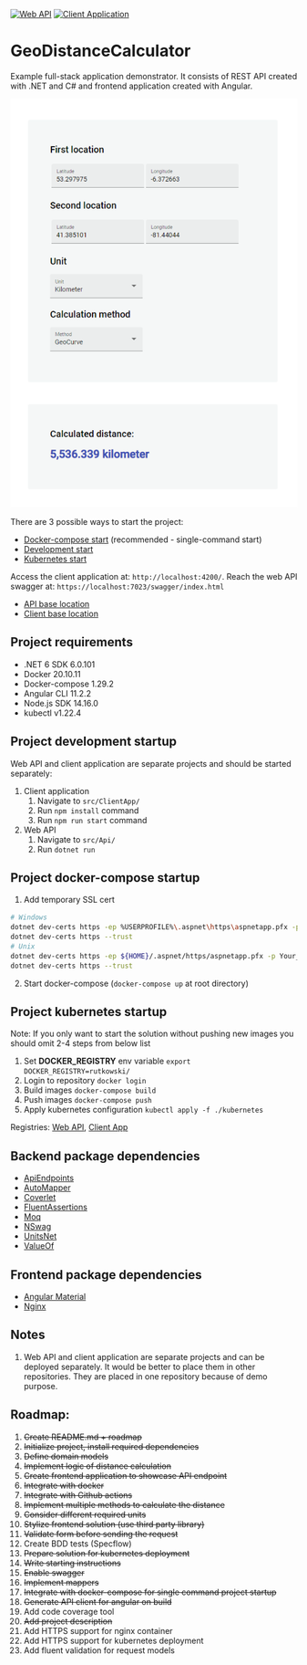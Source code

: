 [![Web API](https://github.com/rutkowski-tomasz/GeoDistanceCalculator/actions/workflows/web-api.yml/badge.svg)](https://github.com/rutkowski-tomasz/GeoDistanceCalculator/actions/workflows/web-api.yml)
[![Client Application](https://github.com/rutkowski-tomasz/GeoDistanceCalculator/actions/workflows/client-app.yml/badge.svg)](https://github.com/rutkowski-tomasz/GeoDistanceCalculator/actions/workflows/client-app.yml)

# GeoDistanceCalculator
Example full-stack application demonstrator. It consists of REST API created with .NET and C# and frontend application created with Angular.

![client-app](https://github.com/rutkowski-tomasz/GeoDistanceCalculator/blob/main/showcase/client-app.png)

There are 3 possible ways to start the project:
- [Docker-compose start](https://github.com/rutkowski-tomasz/GeoDistanceCalculator#project-docker-compose-startup) (recommended - single-command start)
- [Development start](https://github.com/rutkowski-tomasz/GeoDistanceCalculator#project-development-startup)
- [Kubernetes start](https://github.com/rutkowski-tomasz/GeoDistanceCalculator#project-kubernetes-startup)

Access the client application at: `http://localhost:4200/`.
Reach the web API swagger at: `https://localhost:7023/swagger/index.html`

- [API base location](https://github.com/rutkowski-tomasz/GeoDistanceCalculator/tree/main/src/Api)
- [Client base location](https://github.com/rutkowski-tomasz/GeoDistanceCalculator/tree/main/src/ClientApp)

## Project requirements
- .NET 6 SDK 6.0.101
- Docker 20.10.11
- Docker-compose 1.29.2
- Angular CLI 11.2.2
- Node.js SDK 14.16.0
- kubectl v1.22.4

## Project development startup
Web API and client application are separate projects and should be started separately:

1. Client application
   1. Navigate to `src/ClientApp/`
   2. Run `npm install` command
   3. Run `npm run start` command
2. Web API
   1. Navigate to `src/Api/`
   2. Run `dotnet run`

## Project docker-compose startup

1. Add temporary SSL cert
```sh
# Windows
dotnet dev-certs https -ep %USERPROFILE%\.aspnet\https\aspnetapp.pfx -p Your_password123
dotnet dev-certs https --trust
# Unix
dotnet dev-certs https -ep ${HOME}/.aspnet/https/aspnetapp.pfx -p Your_password123
dotnet dev-certs https --trust
```
2. Start docker-compose (`docker-compose up` at root directory)

## Project kubernetes startup

Note: If you only want to start the solution without pushing new images you should omit 2-4 steps from below list

1. Set **DOCKER_REGISTRY** env variable `export DOCKER_REGISTRY=rutkowski/`
2. Login to repository `docker login`
3. Build images `docker-compose build`
4. Push images `docker-compose push`
5. Apply kubernetes configuration `kubectl apply -f ./kubernetes`

Registries: [Web API](https://hub.docker.com/repository/docker/rutkowski/geodistancecalculator-webapi), [Client App](https://hub.docker.com/repository/docker/rutkowski/geodistancecalculator-clientapp)

## Backend package dependencies
- [ApiEndpoints](https://github.com/ardalis/ApiEndpoints)
- [AutoMapper](https://automapper.org/)
- [Coverlet](https://github.com/coverlet-coverage/coverlet)
- [FluentAssertions](https://fluentassertions.com/)
- [Moq](https://github.com/moq/moq4)
- [NSwag](https://github.com/RicoSuter/NSwag)
- [UnitsNet](https://github.com/angularsen/UnitsNet)
- [ValueOf](https://github.com/mcintyre321/ValueOf)

## Frontend package dependencies
- [Angular Material](https://material.angular.io/)
- [Nginx](https://www.nginx.com/)

## Notes
1. Web API and client application are separate projects and can be deployed separately. It would be better to place them in other repositories. They are placed in one repository because of demo purpose.

## Roadmap:

1. ~~Create README.md + roadmap~~
2. ~~Initialize project, install required dependencies~~
3. ~~Define domain models~~
4. ~~Implement logic of distance calculation~~
5. ~~Create frontend application to showcase API endpoint~~
6. ~~Integrate with docker~~
7. ~~Integrate with Github actions~~
8. ~~Implement multiple methods to calculate the distance~~
9. ~~Consider different required units~~
10. ~~Stylize frontend solution (use third party library)~~
11. ~~Validate form before sending the request~~
12. Create BDD tests (Specflow)
13. ~~Prepare solution for kubernetes deployment~~
14. ~~Write starting instructions~~
15. ~~Enable swagger~~
16. ~~Implement mappers~~
17. ~~Integrate with docker-compose for single command project startup~~
18. ~~Generate API client for angular on build~~
19. Add code coverage tool
20. ~~Add project description~~
21. Add HTTPS support for nginx container
22. Add HTTPS support for kubernetes deployment
23. Add fluent validation for request models